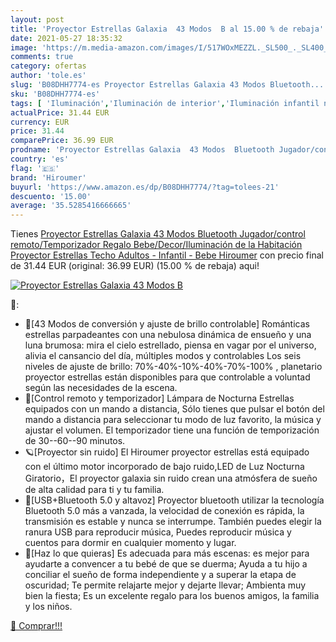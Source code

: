 ```yaml
---
layout: post
title: 'Proyector Estrellas Galaxia  43 Modos  B al 15.00 % de rebaja'
date: 2021-05-27 18:35:32
image: 'https://m.media-amazon.com/images/I/517WOxMEZZL._SL500_._SL400_.jpg'
comments: true
category: ofertas
author: 'tole.es'
slug: 'B08DHH7774-es Proyector Estrellas Galaxia 43 Modos Bluetooth...'
sku: 'B08DHH7774-es'
tags: [ 'Iluminación','Iluminación de interior','Iluminación infantil nocturna','Lámparas e iluminación infantil','bebe','hiroumer', ]
actualPrice: 31.44 EUR
currency: EUR
price: 31.44
comparePrice: 36.99 EUR
prodname: 'Proyector Estrellas Galaxia  43 Modos  Bluetooth Jugador/control remoto/Temporizador  Regalo Bebe/Decor/Iluminación de la Habitación  Proyector Estrellas Techo Adultos - Infantil - Bebe Hiroumer'
country: 'es'
flag: '🇪🇸'
brand: 'Hiroumer'
buyurl: 'https://www.amazon.es/dp/B08DHH7774/?tag=tolees-21'
descuento: '15.00'
average: '35.5285416666665'
---
```


Tienes [Proyector Estrellas Galaxia  43 Modos  Bluetooth Jugador/control remoto/Temporizador  Regalo Bebe/Decor/Iluminación de la Habitación  Proyector Estrellas Techo Adultos - Infantil - Bebe Hiroumer](https://www.amazon.es/dp/B08DHH7774/?tag=tolees-21) con precio final de  31.44 EUR (original: 36.99 EUR) (15.00 %  de rebaja) aqui!

[![Proyector Estrellas Galaxia  43 Modos  B](https://m.media-amazon.com/images/I/517WOxMEZZL._SL500_._SL400_.jpg)](https://www.amazon.es/dp/B08DHH7774/?tag=tolees-21)

🔎:

- 🌟[43 Modos de conversión y ajuste de brillo controlable] Románticas estrellas parpadeantes con una nebulosa dinámica de ensueño y una luna brumosa: mira el cielo estrellado, piensa en vagar por el universo, alivia el cansancio del día, múltiples modos y controlables Los seis niveles de ajuste de brillo: 70%-40%-10%-40%-70%-100% , planetario proyector estrellas están disponibles para que controlable a voluntad según las necesidades de la escena.
- 💫[Control remoto y temporizador] Lámpara de Nocturna Estrellas equipados con un mando a distancia, Sólo tienes que pulsar el botón del mando a distancia para seleccionar tu modo de luz favorito, la música y ajustar el volumen. El temporizador tiene una función de temporización de 30--60--90 minutos.
- 🪐[Proyector sin ruido] El Hiroumer proyector estrellas está equipado con el último motor incorporado de bajo ruido,LED de Luz Nocturna Giratorio，El proyector galaxia sin ruido crean una atmósfera de sueño de alta calidad para ti y tu familia.
- 🎵[USB+Bluetooth 5.0 y altavoz] Proyector bluetooth utilizar la tecnología Bluetooth 5.0 más a vanzada, la velocidad de conexión es rápida, la transmisión es estable y nunca se interrumpe. También puedes elegir la ranura USB para reproducir música, Puedes reproducir música y cuentos para dormir en cualquier momento y lugar.
- 🌌[Haz lo que quieras] Es adecuada para más escenas: es mejor para ayudarte a convencer a tu bebé de que se duerma; Ayuda a tu hijo a conciliar el sueño de forma independiente y a superar la etapa de oscuridad; Te permite relajarte mejor y dejarte llevar; Ambienta muy bien la fiesta; Es un excelente regalo para los buenos amigos, la familia y los niños.

[🛒 Comprar!!!](https://www.amazon.es/dp/B08DHH7774/?tag=tolees-21)
